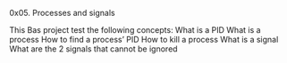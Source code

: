 0x05. Processes and signals

This Bas project test the following concepts:
What is a PID
What is a process
How to find a process’ PID
How to kill a process
What is a signal
What are the 2 signals that cannot be ignored
